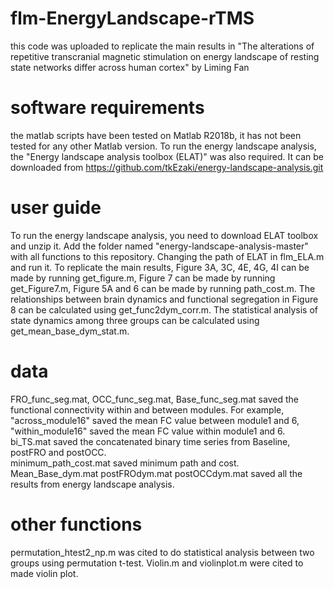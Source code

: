 # flm-EnergyLandscape-rTMS
this code was uploaded to replicate the main results in "The alterations of repetitive transcranial magnetic stimulation on energy landscape of resting state networks differ across human cortex" by Liming Fan
# software requirements
the matlab scripts have been tested on Matlab R2018b, it has not been tested for any other Matlab version.
To run the energy landscape analysis, the "Energy landscape analysis toolbox (ELAT)" was also required. It can be downloaded from https://github.com/tkEzaki/energy-landscape-analysis.git
# user guide
To run the energy landscape analysis, you need to download ELAT toolbox and unzip it. Add the folder named "energy-landscape-analysis-master" with all functions to this repository. Changing the path of ELAT in flm_ELA.m and run it.
To replicate the main results, Figure 3A, 3C, 4E, 4G, 4I can be made by running get_figure.m, Figure 7 can be made by running get_Figure7.m, Figure 5A and 6 can be made by running path_cost.m. The relationships between brain dynamics and functional segregation in Figure 8 can be calculated using get_func2dym_corr.m. The statistical analysis of state dynamics among three groups can be calculated using get_mean_base_dym_stat.m. 
# data
FRO_func_seg.mat, OCC_func_seg.mat, Base_func_seg.mat saved the functional connectivity within and between modules. For example, "across_module16" saved the mean FC value between module1 and 6, "within_module16" saved the mean FC value within module1 and 6. 
bi_TS.mat saved the concatenated binary time series from Baseline, postFRO and postOCC.  
minimum_path_cost.mat saved minimum path and cost. 
Mean_Base_dym.mat postFROdym.mat postOCCdym.mat saved all the results from energy landscape analysis. 
# other functions
permutation_htest2_np.m was cited to do statistical analysis between two groups using permutation t-test.
Violin.m and violinplot.m were cited to made violin plot. 
